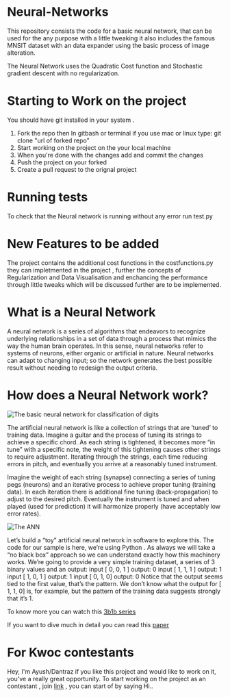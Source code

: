 # Neural-Networks

This repository consists the code for a basic neural network, that can be used for the any purpose with a little tweaking 
it also includes the famous MNSIT dataset with an data expander using the basic process of image alteration.

The Neural Network uses the Quadratic Cost function and Stochastic gradient descent with no regularization.


# Starting to Work on the project
You should have git installed in your system .

1. Fork the repo then In gitbash or terminal if you use mac or linux type: git clone "url of forked repo"
2. Start working on the project on the your local machine
3. When you're done with the changes add and commit the changes 
4. Push the project on your forked 
5. Create a pull request to the orignal project

#  Running tests

To check that the Neural network is running without any error run test.py

# New Features to be added

The project contains the additional cost functions in the costfunctions.py they can impletmented in the project , further the concepts of 
Regularization and Data Visualisation and enchancing the performance through little tweaks which will be discussed further are to be implemented.

# What is a Neural Network

A neural network is a series of algorithms that endeavors to recognize underlying relationships in a set of data through a process that mimics the way the human brain operates. In this sense, neural networks refer to systems of neurons, either organic or artificial in nature. Neural networks can adapt to changing input; so the network generates the best possible result without needing to redesign the output criteria.

# How does a Neural Network work?
 ![The basic neural network for classification of digits](https://thumbs.gfycat.com/DeadlyDeafeningAtlanticblackgoby-size_restricted.gif)
 
 
 The artificial neural network is like a collection of strings that are ‘tuned’ to training data. Imagine a guitar and the process of tuning its strings to achieve a specific chord. As each string is tightened, it becomes more “in tune” with a specific note, the weight of this tightening causes other strings to require adjustment. Iterating through the strings, each time reducing errors in pitch, and eventually you arrive at a reasonably tuned instrument.

Imagine the weight of each string (synapse) connecting a series of tuning pegs (neurons) and an iterative process to achieve proper tuning (training data). In each iteration there is additional fine tuning (back-propagation) to adjust to the desired pitch. Eventually the instrument is tuned and when played (used for prediction) it will harmonize properly (have acceptably low error rates).

![The ANN](https://miro.medium.com/max/597/1*CcQPggEbLgej32mVF2lalg.png)

Let’s build a “toy” artificial neural network in software to explore this. The code for our sample is here, we’re using Python . As always we will take a “no black box” approach so we can understand exactly how this machinery works.
We’re going to provide a very simple training dataset, a series of 3 binary values and an output:
input [ 0, 0, 1 ] output: 0
input [ 1, 1, 1 ] output: 1
input [ 1, 0, 1 ] output: 1
input [ 0, 1, 0] output: 0
Notice that the output seems tied to the first value, that’s the pattern. We don’t know what the output for [ 1, 1, 0] is, for example, but the pattern of the training data suggests strongly that it’s 1.
 
 To know more you can watch this [3b1b series](https://www.youtube.com/playlist?list=PLZHQObOWTQDNU6R1_67000Dx_ZCJB-3pi)


 If you want to dive much in detail you can read this [paper](https://papers.nips.cc/paper/59-how-neural-nets-work.pdf)
 
 # For Kwoc contestants
 Hey, I'm Ayush/Dantraz if you like this project and would like to work on it, you've a really great opportunity. To start working on the project as an contestant , join [link](https://join.slack.com/t/thetrevprovers/shared_invite/enQtODM2MjA5ODY4NDg0LTE0Y2FiZmQwMjY0MTBjMTc2MjcwZDE2ZmI0NTZlMWM4Y2JjMjY5YTAyODU4Y2ZmMjhkZmRkZjc5NTQ3MTgzNTI) , you can start of by saying Hi..
